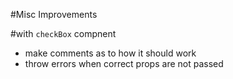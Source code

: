 #Misc Improvements

#with `checkBox` compnent
- make comments as to how it should work
- throw errors when correct props are not passed